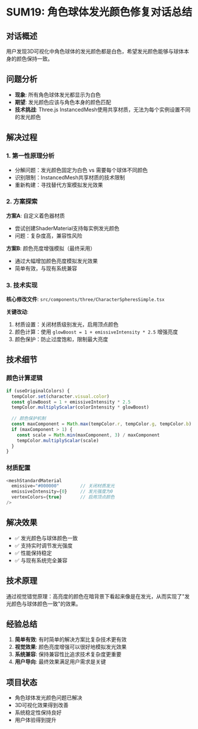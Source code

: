 # SUM19: 角色球体发光颜色修复对话总结

## 对话概述
用户发现3D可视化中角色球体的发光颜色都是白色，希望发光颜色能够与球体本身的颜色保持一致。

## 问题分析
- **现象**: 所有角色球体发光都显示为白色
- **期望**: 发光颜色应该与角色本身的颜色匹配
- **技术挑战**: Three.js InstancedMesh使用共享材质，无法为每个实例设置不同的发光颜色

## 解决过程

### 1. 第一性原理分析
- 分解问题：发光颜色固定为白色 vs 需要每个球体不同颜色
- 识别限制：InstancedMesh共享材质的技术限制
- 重新构建：寻找替代方案模拟发光效果

### 2. 方案探索
**方案A**: 自定义着色器材质
- 尝试创建ShaderMaterial支持每实例发光颜色
- 问题：复杂度高，兼容性风险

**方案B**: 颜色亮度增强模拟（最终采用）
- 通过大幅增加颜色亮度模拟发光效果
- 简单有效，与现有系统兼容

### 3. 技术实现
**核心修改文件**: `src/components/three/CharacterSpheresSimple.tsx`

**关键改动**:
1. 材质设置：关闭材质级别发光，启用顶点颜色
2. 颜色计算：使用 `glowBoost = 1 + emissiveIntensity * 2.5` 增强亮度
3. 颜色保护：防止过度饱和，限制最大亮度

## 技术细节

### 颜色计算逻辑
```typescript
if (useOriginalColors) {
  tempColor.set(character.visual.color)
  const glowBoost = 1 + emissiveIntensity * 2.5
  tempColor.multiplyScalar(colorIntensity * glowBoost)
  
  // 颜色保护机制
  const maxComponent = Math.max(tempColor.r, tempColor.g, tempColor.b)
  if (maxComponent > 1) {
    const scale = Math.min(maxComponent, 3) / maxComponent
    tempColor.multiplyScalar(scale)
  }
}
```

### 材质配置
```typescript
<meshStandardMaterial
  emissive="#000000"        // 关闭材质发光
  emissiveIntensity={0}     // 发光强度为0
  vertexColors={true}       // 启用顶点颜色
/>
```

## 解决效果
- ✅ 发光颜色与球体颜色一致
- ✅ 支持实时调节发光强度
- ✅ 性能保持稳定
- ✅ 与现有系统完全兼容

## 技术原理
通过视觉错觉原理：高亮度的颜色在暗背景下看起来像是在发光，从而实现了"发光颜色与球体颜色一致"的效果。

## 经验总结
1. **简单有效**: 有时简单的解决方案比复杂技术更有效
2. **视觉效果**: 颜色亮度增强可以很好地模拟发光效果
3. **系统兼容**: 保持兼容性比追求技术复杂度更重要
4. **用户导向**: 最终效果满足用户需求是关键

## 项目状态
- 角色球体发光颜色问题已解决
- 3D可视化效果得到改善
- 系统稳定性保持良好
- 用户体验得到提升
